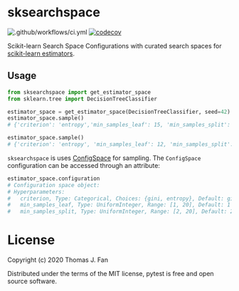 # sksearchspace

![.github/workflows/ci.yml](https://github.com/thomasjpfan/sksearchspace/workflows/.github/workflows/ci.yml/badge.svg) [![codecov](https://codecov.io/gh/thomasjpfan/sksearchspace/branch/master/graph/badge.svg)](https://codecov.io/gh/thomasjpfan/sksearchspace)

Scikit-learn Search Space Configurations with curated search spaces for [scikit-learn estimators](http://github.com/scikit-learn/scikit-learn).

## Usage

```py
from sksearchspace import get_estimator_space
from sklearn.tree import DecisionTreeClassifier

estimator_space = get_estimator_space(DecisionTreeClassifier, seed=42)
estimator_space.sample()
# {'criterion': 'entropy','min_samples_leaf': 15, 'min_samples_split': 11}

estimator_space.sample()
# {'criterion': 'entropy', 'min_samples_leaf': 12, 'min_samples_split': 4}
```

`sksearchspace` is uses [ConfigSpace](https://automl.github.io/ConfigSpace/master/) for sampling. The `ConfigSpace` configuration can be accessed through an attribute:

```py
estimator_space.configuration
# Configuration space object:
# Hyperparameters:
#   criterion, Type: Categorical, Choices: {gini, entropy}, Default: gini
#   min_samples_leaf, Type: UniformInteger, Range: [1, 20], Default: 1
#   min_samples_split, Type: UniformInteger, Range: [2, 20], Default: 2
```

# License

Copyright (c) 2020 Thomas J. Fan

Distributed under the terms of the MIT license, pytest is free and open source software.
